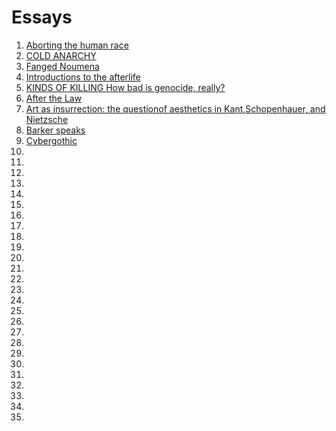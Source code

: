 # Essays
1. [Aborting the human race](https://mega.nz/folder/vpFwWTZB#kLKq6nZBUOzSDTGimU4bwQ/file/nl0jEDQQ)
2. [COLD ANARCHY](https://mega.nz/folder/vpFwWTZB#kLKq6nZBUOzSDTGimU4bwQ/file/a19VDLqI)
3. [Fanged Noumena](https://mega.nz/folder/vpFwWTZB#kLKq6nZBUOzSDTGimU4bwQ/file/f89nWR4b)
4. [Introductions to the afterlife](https://mega.nz/folder/vpFwWTZB#kLKq6nZBUOzSDTGimU4bwQ/file/K883HBIa)
5. [KINDS OF KILLING How bad is genocide, really?](https://mega.nz/folder/vpFwWTZB#kLKq6nZBUOzSDTGimU4bwQ/file/vs8hATzJ)
6. [After the Law](https://mega.nz/folder/vpFwWTZB#kLKq6nZBUOzSDTGimU4bwQ/file/Kk0DGDaK)
7. [Art as insurrection: the questionof aesthetics in Kant,Schopenhauer, and Nietzsche](https://mega.nz/folder/vpFwWTZB#kLKq6nZBUOzSDTGimU4bwQ/file/H5kXXbIB)
8. [Barker speaks](https://mega.nz/folder/vpFwWTZB#kLKq6nZBUOzSDTGimU4bwQ/file/Lp8lQTBJ)
9. [Cybergothic](https://mega.nz/folder/vpFwWTZB#kLKq6nZBUOzSDTGimU4bwQ/file/K8kRwZrb)
10. []()
11. []()
12. []()
13. []()
14. []()
15. []()
16. []()
17. []()
18. []()
19. []()
20. []()
21. []()
22. []()
23. []()
24. []()
25. []()
26. []()
27. []()
28. []()
29. []()
30. []()
31. []()
32. []()
33. []()
34. []()
35. []()

